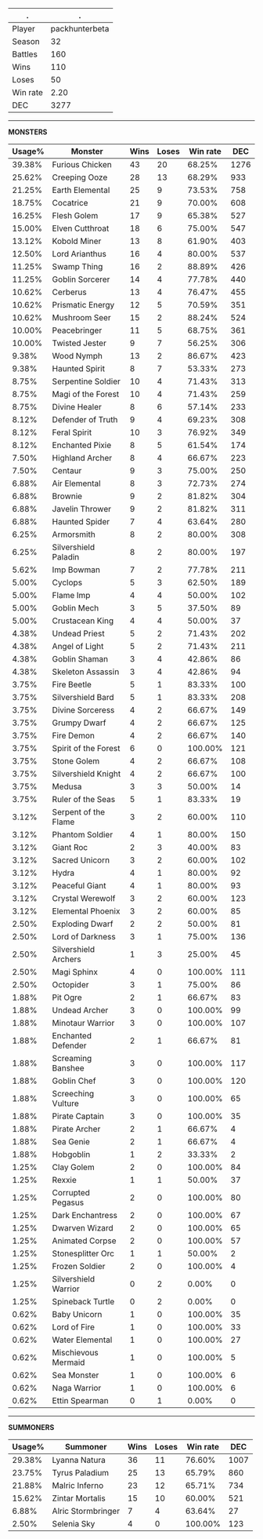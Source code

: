 .|.
|-|-
Player|packhunterbeta
Season|32
Battles|160
Wins|110
Loses|50
Win rate|2.20
DEC|3277

---
**MONSTERS**

Usage%|Monster|Wins|Loses|Win rate|DEC|
-|-|-|-|-|-|
39.38%|Furious Chicken|43|20|68.25%|1276|
25.62%|Creeping Ooze|28|13|68.29%|933|
21.25%|Earth Elemental|25|9|73.53%|758|
18.75%|Cocatrice|21|9|70.00%|608|
16.25%|Flesh Golem|17|9|65.38%|527|
15.00%|Elven Cutthroat|18|6|75.00%|547|
13.12%|Kobold Miner|13|8|61.90%|403|
12.50%|Lord Arianthus|16|4|80.00%|537|
11.25%|Swamp Thing|16|2|88.89%|426|
11.25%|Goblin Sorcerer|14|4|77.78%|440|
10.62%|Cerberus|13|4|76.47%|455|
10.62%|Prismatic Energy|12|5|70.59%|351|
10.62%|Mushroom Seer|15|2|88.24%|524|
10.00%|Peacebringer|11|5|68.75%|361|
10.00%|Twisted Jester|9|7|56.25%|306|
9.38%|Wood Nymph|13|2|86.67%|423|
9.38%|Haunted Spirit|8|7|53.33%|273|
8.75%|Serpentine Soldier|10|4|71.43%|313|
8.75%|Magi of the Forest|10|4|71.43%|259|
8.75%|Divine Healer|8|6|57.14%|233|
8.12%|Defender of Truth|9|4|69.23%|308|
8.12%|Feral Spirit|10|3|76.92%|349|
8.12%|Enchanted Pixie|8|5|61.54%|174|
7.50%|Highland Archer|8|4|66.67%|223|
7.50%|Centaur|9|3|75.00%|250|
6.88%|Air Elemental|8|3|72.73%|274|
6.88%|Brownie|9|2|81.82%|304|
6.88%|Javelin Thrower|9|2|81.82%|311|
6.88%|Haunted Spider|7|4|63.64%|280|
6.25%|Armorsmith|8|2|80.00%|308|
6.25%|Silvershield Paladin|8|2|80.00%|197|
5.62%|Imp Bowman|7|2|77.78%|211|
5.00%|Cyclops|5|3|62.50%|189|
5.00%|Flame Imp|4|4|50.00%|102|
5.00%|Goblin Mech|3|5|37.50%|89|
5.00%|Crustacean King|4|4|50.00%|37|
4.38%|Undead Priest|5|2|71.43%|202|
4.38%|Angel of Light|5|2|71.43%|211|
4.38%|Goblin Shaman|3|4|42.86%|86|
4.38%|Skeleton Assassin|3|4|42.86%|94|
3.75%|Fire Beetle|5|1|83.33%|100|
3.75%|Silvershield Bard|5|1|83.33%|208|
3.75%|Divine Sorceress|4|2|66.67%|149|
3.75%|Grumpy Dwarf|4|2|66.67%|125|
3.75%|Fire Demon|4|2|66.67%|140|
3.75%|Spirit of the Forest|6|0|100.00%|121|
3.75%|Stone Golem|4|2|66.67%|108|
3.75%|Silvershield Knight|4|2|66.67%|100|
3.75%|Medusa|3|3|50.00%|14|
3.75%|Ruler of the Seas|5|1|83.33%|19|
3.12%|Serpent of the Flame|3|2|60.00%|110|
3.12%|Phantom Soldier|4|1|80.00%|150|
3.12%|Giant Roc|2|3|40.00%|83|
3.12%|Sacred Unicorn|3|2|60.00%|102|
3.12%|Hydra|4|1|80.00%|92|
3.12%|Peaceful Giant|4|1|80.00%|93|
3.12%|Crystal Werewolf|3|2|60.00%|123|
3.12%|Elemental Phoenix|3|2|60.00%|85|
2.50%|Exploding Dwarf|2|2|50.00%|81|
2.50%|Lord of Darkness|3|1|75.00%|136|
2.50%|Silvershield Archers|1|3|25.00%|45|
2.50%|Magi Sphinx|4|0|100.00%|111|
2.50%|Octopider|3|1|75.00%|86|
1.88%|Pit Ogre|2|1|66.67%|83|
1.88%|Undead Archer|3|0|100.00%|99|
1.88%|Minotaur Warrior|3|0|100.00%|107|
1.88%|Enchanted Defender|2|1|66.67%|81|
1.88%|Screaming Banshee|3|0|100.00%|117|
1.88%|Goblin Chef|3|0|100.00%|120|
1.88%|Screeching Vulture|3|0|100.00%|65|
1.88%|Pirate Captain|3|0|100.00%|35|
1.88%|Pirate Archer|2|1|66.67%|4|
1.88%|Sea Genie|2|1|66.67%|4|
1.88%|Hobgoblin|1|2|33.33%|2|
1.25%|Clay Golem|2|0|100.00%|84|
1.25%|Rexxie|1|1|50.00%|37|
1.25%|Corrupted Pegasus|2|0|100.00%|80|
1.25%|Dark Enchantress|2|0|100.00%|67|
1.25%|Dwarven Wizard|2|0|100.00%|65|
1.25%|Animated Corpse|2|0|100.00%|57|
1.25%|Stonesplitter Orc|1|1|50.00%|2|
1.25%|Frozen Soldier|2|0|100.00%|4|
1.25%|Silvershield Warrior|0|2|0.00%|0|
1.25%|Spineback Turtle|0|2|0.00%|0|
0.62%|Baby Unicorn|1|0|100.00%|35|
0.62%|Lord of Fire|1|0|100.00%|33|
0.62%|Water Elemental|1|0|100.00%|27|
0.62%|Mischievous Mermaid|1|0|100.00%|5|
0.62%|Sea Monster|1|0|100.00%|6|
0.62%|Naga Warrior|1|0|100.00%|6|
0.62%|Ettin Spearman|0|1|0.00%|0|

---
**SUMMONERS**

Usage%|Summoner|Wins|Loses|Win rate|DEC|
-|-|-|-|-|-|
29.38%|Lyanna Natura|36|11|76.60%|1007|
23.75%|Tyrus Paladium|25|13|65.79%|860|
21.88%|Malric Inferno|23|12|65.71%|734|
15.62%|Zintar Mortalis|15|10|60.00%|521|
6.88%|Alric Stormbringer|7|4|63.64%|27|
2.50%|Selenia Sky|4|0|100.00%|123|
